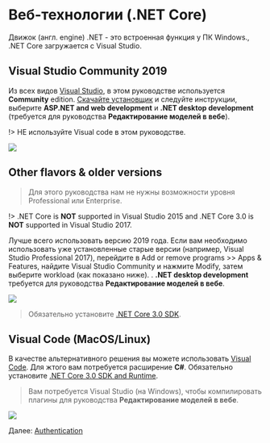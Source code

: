# Веб-технологии (.NET Core)

Движок (англ. engine) .NET - это встроенная функция у ПК Windows., .NET Core загружается с Visual Studio.

## Visual Studio Community 2019

Из всех видов [Visual Studio](https://visualstudio.microsoft.com/vs/), в этом руководстве используется **Community** edition. [Скачайте установщик](https://visualstudio.microsoft.com/vs/) и следуйте инструкции, выберите **ASP.NET and web development** и **.NET desktop development** (требуется для руководства **Редактирование моделей в вебе**).

!> НЕ используйте Visual code в этом руководстве.

![](_media/net/workloads_2019.png)


## Other flavors & older versions

> Для этого руководства нам не нужны возможности уровня Professional или Enterprise.

!> .NET Core is **NOT** supported in Visual Studio 2015 and .NET Core 3.0 is **NOT** supported in Visual Studio 2017.

Лучше всего использовать версию 2019 года. Если вам необходимо использовать уже установленные старые версии (например, Visual Studio Professional 2017), перейдите в Add or remove programs >> Apps & Features, найдите Visual Studio Community и нажмите Modify, затем выберите workload (как показано ниже). . **.NET desktop development** требуется для руководства **Редактирование моделей в вебе**.

![](_media/net/workloads_2017.png)

> Обязательно установите [.NET Core 3.0 SDK](https://dotnet.microsoft.com/download).

## Visual Code (MacOS/Linux)

В качестве альтернативного решения вы можете использовать [Visual Code](https://code.visualstudio.com/). Для жтого вам потребуется расширение **C#**. Обязательно установите [.NET Core 3.0 SDK and Runtime](https://dotnet.microsoft.com/download). 

> Вам потребуется Visual Studio (на Windows), чтобы компилировать плагины для руководства **Редактирование моделей в вебе**. 

![](_media/net/csharp_extension.png)

Далее: [Authentication](oauth/)
